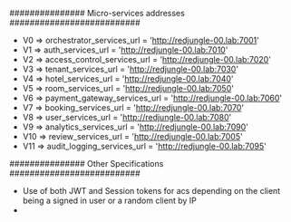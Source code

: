 
############### Micro-services addresses ##########################

- V0  =>  orchestrator_services_url = 'http://redjungle-00.lab:7001'
- V1  =>  auth_services_url = 'http://redjungle-00.lab:7010'
- V2  =>  access_control_services_url = 'http://redjungle-00.lab:7020'
- V3  =>  tenant_services_url = 'http://redjungle-00.lab:7030'
- V4  =>  hotel_services_url = 'http://redjungle-00.lab:7040'
- V5  =>  room_services_url = 'http://redjungle-00.lab:7050'
- V6  =>  payment_gateway_services_url = 'http://redjungle-00.lab:7060'
- V7  =>  booking_services_url = 'http://redjungle-00.lab:7070'
- V8  =>  user_services_url = 'http://redjungle-00.lab:7080'
- V9  =>  analytics_services_url = 'http://redjungle-00.lab:7090'
- V10 =>  review_services_url = 'http://redjungle-00.lab:7005'
- V11 =>  audit_logging_services_url = 'http://redjungle-00.lab:7095'



############### Other Specifications ##########################

- Use of both JWT and Session tokens for acs depending on the client being a signed
in user or a random client by IP 
-


















